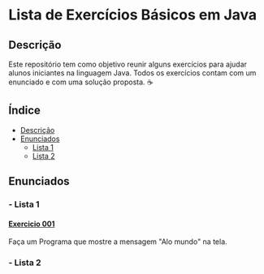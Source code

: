 # Lista de Exercícios Básicos em Java 

## Descrição
Este repositório tem como objetivo reunir alguns exercícios para ajudar alunos iniciantes na linguagem Java. Todos os exercícios contam com um enunciado e com uma solução proposta. :coffee:

## Índice
* [Descrição](#descrição)
* [Enunciados](#enunciados)
  * [Lista 1](#lista-1)
  * [Lista 2](#lista-2)


## Enunciados
### - Lista 1
#### [Exercicio 001](exercicios/001.py)
Faça um Programa que mostre a mensagem "Alo mundo" na tela.
### - Lista 2

